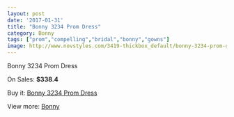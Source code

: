 ```yaml
---
layout: post
date: '2017-01-31'
title: "Bonny 3234 Prom Dress"
category: Bonny
tags: ["prom","compelling","bridal","bonny","gowns"]
image: http://www.novstyles.com/3419-thickbox_default/bonny-3234-prom-dress.jpg
---
```

Bonny 3234 Prom Dress

On Sales: **$338.4**
<a href="https://www.novstyles.com/en/bonny/2010-bonny-3234-prom-dress.html"><amp-img layout="responsive" width="600" height="600" src="//www.novstyles.com/3419-thickbox_default/bonny-3234-prom-dress.jpg" alt="Bonny 3234 Prom Dress 0" /></a>

Buy it: [Bonny 3234 Prom Dress](https://www.novstyles.com/en/bonny/2010-bonny-3234-prom-dress.html "Bonny 3234 Prom Dress")

View more: [Bonny](https://www.novstyles.com/en/11-bonny "Bonny")
